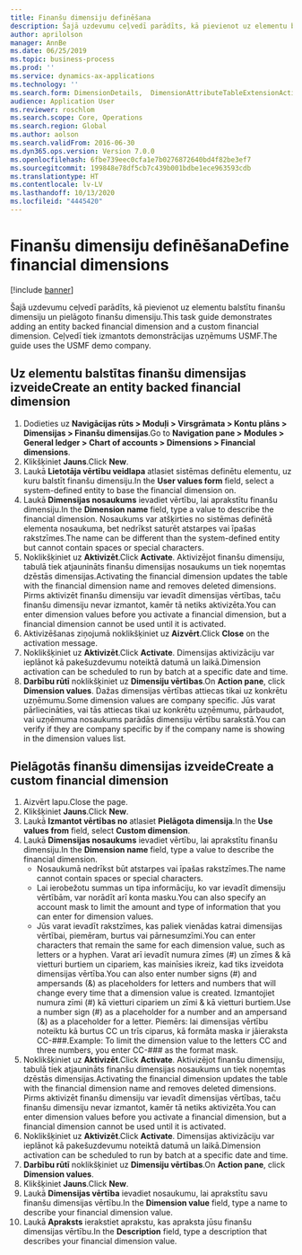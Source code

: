 ```yaml
---
title: Finanšu dimensiju definēšana
description: Šajā uzdevumu ceļvedī parādīts, kā pievienot uz elementu balstītu finanšu dimensiju un pielāgoto finanšu dimensiju.
author: aprilolson
manager: AnnBe
ms.date: 06/25/2019
ms.topic: business-process
ms.prod: ''
ms.service: dynamics-ax-applications
ms.technology: ''
ms.search.form: DimensionDetails,  DimensionAttributeTableExtensionActivate, DimensionValueDetails
audience: Application User
ms.reviewer: roschlom
ms.search.scope: Core, Operations
ms.search.region: Global
ms.author: aolson
ms.search.validFrom: 2016-06-30
ms.dyn365.ops.version: Version 7.0.0
ms.openlocfilehash: 6fbe739eec0cfa1e7b0276872640bd4f82be3ef7
ms.sourcegitcommit: 199848e78df5cb7c439b001bdbe1ece963593cdb
ms.translationtype: HT
ms.contentlocale: lv-LV
ms.lasthandoff: 10/13/2020
ms.locfileid: "4445420"
---
```

# <a name="define-financial-dimensions"></a><span data-ttu-id="2e53d-103">Finanšu dimensiju definēšana</span><span class="sxs-lookup"><span data-stu-id="2e53d-103">Define financial dimensions</span></span>

[!include [banner](../../includes/banner.md)]

<span data-ttu-id="2e53d-104">Šajā uzdevumu ceļvedī parādīts, kā pievienot uz elementu balstītu finanšu dimensiju un pielāgoto finanšu dimensiju.</span><span class="sxs-lookup"><span data-stu-id="2e53d-104">This task guide demonstrates adding an entity backed financial dimension and a custom financial dimension.</span></span>  <span data-ttu-id="2e53d-105">Ceļvedī tiek izmantots demonstrācijas uzņēmums USMF.</span><span class="sxs-lookup"><span data-stu-id="2e53d-105">The guide uses the USMF demo company.</span></span>


## <a name="create-an-entity-backed-financial-dimension"></a><span data-ttu-id="2e53d-106">Uz elementu balstītas finanšu dimensijas izveide</span><span class="sxs-lookup"><span data-stu-id="2e53d-106">Create an entity backed financial dimension</span></span>
1. <span data-ttu-id="2e53d-107">Dodieties uz **Navigācijas rūts > Moduļi > Virsgrāmata > Kontu plāns > Dimensijas > Finanšu dimensijas**.</span><span class="sxs-lookup"><span data-stu-id="2e53d-107">Go to **Navigation pane > Modules > General ledger > Chart of accounts > Dimensions > Financial dimensions**.</span></span>
2. <span data-ttu-id="2e53d-108">Klikšķiniet **Jauns**.</span><span class="sxs-lookup"><span data-stu-id="2e53d-108">Click **New**.</span></span>
3. <span data-ttu-id="2e53d-109">Laukā **Lietotāja vērtību veidlapa** atlasiet sistēmas definētu elementu, uz kuru balstīt finanšu dimensiju.</span><span class="sxs-lookup"><span data-stu-id="2e53d-109">In the **User values form** field, select a system-defined entity to base the financial dimension on.</span></span> 
4. <span data-ttu-id="2e53d-110">Laukā **Dimensijas nosaukums** ievadiet vērtību, lai aprakstītu finanšu dimensiju.</span><span class="sxs-lookup"><span data-stu-id="2e53d-110">In the **Dimension name** field, type a value to describe the financial dimension.</span></span> <span data-ttu-id="2e53d-111">Nosaukums var atšķirties no sistēmas definētā elementa nosaukuma, bet nedrīkst saturēt atstarpes vai īpašas rakstzīmes.</span><span class="sxs-lookup"><span data-stu-id="2e53d-111">The name can be different than the system-defined entity but cannot contain spaces or special characters.</span></span>
5. <span data-ttu-id="2e53d-112">Noklikšķiniet uz **Aktivizēt**.</span><span class="sxs-lookup"><span data-stu-id="2e53d-112">Click **Activate**.</span></span> <span data-ttu-id="2e53d-113">Aktivizējot finanšu dimensiju, tabulā tiek atjaunināts finanšu dimensijas nosaukums un tiek noņemtas dzēstās dimensijas.</span><span class="sxs-lookup"><span data-stu-id="2e53d-113">Activating the financial dimension updates the table with the financial dimension name and removes deleted dimensions.</span></span> <span data-ttu-id="2e53d-114">Pirms aktivizēt finanšu dimensiju var ievadīt dimensijas vērtības, taču finanšu dimensiju nevar izmantot, kamēr tā netiks aktivizēta.</span><span class="sxs-lookup"><span data-stu-id="2e53d-114">You can enter dimension values before you activate a financial dimension, but a financial dimension cannot be used until it is activated.</span></span>  
6. <span data-ttu-id="2e53d-115">Aktivizēšanas ziņojumā noklikšķiniet uz **Aizvērt**.</span><span class="sxs-lookup"><span data-stu-id="2e53d-115">Click **Close** on the activation message.</span></span>
7. <span data-ttu-id="2e53d-116">Noklikšķiniet uz **Aktivizēt**.</span><span class="sxs-lookup"><span data-stu-id="2e53d-116">Click **Activate**.</span></span> <span data-ttu-id="2e53d-117">Dimensijas aktivizāciju var ieplānot kā pakešuzdevumu noteiktā datumā un laikā.</span><span class="sxs-lookup"><span data-stu-id="2e53d-117">Dimension activation can be scheduled to run by batch at a specific date and time.</span></span>  
8. <span data-ttu-id="2e53d-118">**Darbību rūtī** noklikšķiniet uz **Dimensiju vērtības**.</span><span class="sxs-lookup"><span data-stu-id="2e53d-118">On **Action pane**, click **Dimension values**.</span></span> <span data-ttu-id="2e53d-119">Dažas dimensijas vērtības attiecas tikai uz konkrētu uzņēmumu.</span><span class="sxs-lookup"><span data-stu-id="2e53d-119">Some dimension values are company specific.</span></span> <span data-ttu-id="2e53d-120">Jūs varat pārliecināties, vai tās attiecas tikai uz konkrētu uzņēmumu, pārbaudot, vai uzņēmuma nosaukums parādās dimensiju vērtību sarakstā.</span><span class="sxs-lookup"><span data-stu-id="2e53d-120">You can verify if they are company specific by if the company name is showing in the dimension values list.</span></span>  

## <a name="create-a-custom-financial-dimension"></a><span data-ttu-id="2e53d-121">Pielāgotās finanšu dimensijas izveide</span><span class="sxs-lookup"><span data-stu-id="2e53d-121">Create a custom financial dimension</span></span>
1. <span data-ttu-id="2e53d-122">Aizvērt lapu.</span><span class="sxs-lookup"><span data-stu-id="2e53d-122">Close the page.</span></span>
2. <span data-ttu-id="2e53d-123">Klikšķiniet **Jauns**.</span><span class="sxs-lookup"><span data-stu-id="2e53d-123">Click **New**.</span></span>
3. <span data-ttu-id="2e53d-124">Laukā **Izmantot vērtības no** atlasiet **Pielāgota dimensija**.</span><span class="sxs-lookup"><span data-stu-id="2e53d-124">In the **Use values from** field, select **Custom dimension**.</span></span>
4. <span data-ttu-id="2e53d-125">Laukā **Dimensijas nosaukums** ievadiet vērtību, lai aprakstītu finanšu dimensiju.</span><span class="sxs-lookup"><span data-stu-id="2e53d-125">In the **Dimension name** field, type a value to describe the financial dimension.</span></span>
    - <span data-ttu-id="2e53d-126">Nosaukumā nedrīkst būt atstarpes vai īpašas rakstzīmes.</span><span class="sxs-lookup"><span data-stu-id="2e53d-126">The name cannot contain spaces or special characters.</span></span>  
    - <span data-ttu-id="2e53d-127">Lai ierobežotu summas un tipa informāciju, ko var ievadīt dimensiju vērtībām, var norādīt arī konta masku.</span><span class="sxs-lookup"><span data-stu-id="2e53d-127">You can also specify an account mask to limit the amount and type of information that you can enter for dimension values.</span></span>   
    - <span data-ttu-id="2e53d-128">Jūs varat ievadīt rakstzīmes, kas paliek vienādas katrai dimensijas vērtībai, piemēram, burtus vai pārnesumzīmi.</span><span class="sxs-lookup"><span data-stu-id="2e53d-128">You can enter characters that remain the same for each dimension value, such as letters or a hyphen.</span></span> <span data-ttu-id="2e53d-129">Varat arī ievadīt numura zīmes (#) un zīmes & kā vietturi burtiem un cipariem, kas mainīsies ikreiz, kad tiks izveidota dimensijas vērtība.</span><span class="sxs-lookup"><span data-stu-id="2e53d-129">You can also enter number signs (#) and ampersands (&) as placeholders for letters and numbers that will change every time that a dimension value is created.</span></span> <span data-ttu-id="2e53d-130">Izmantojiet numura zīmi (#) kā vietturi cipariem un zīmi & kā vietturi burtiem.</span><span class="sxs-lookup"><span data-stu-id="2e53d-130">Use a number sign (#) as a placeholder for a number and an ampersand (&) as a placeholder for a letter.</span></span>  <span data-ttu-id="2e53d-131">Piemērs: lai dimensijas vērtību noteiktu kā burtus CC un trīs ciparus, kā formāta maska ir jāieraksta CC-###.</span><span class="sxs-lookup"><span data-stu-id="2e53d-131">Example: To limit the dimension value to the letters CC and three numbers, you enter CC-### as the format mask.</span></span>  
5. <span data-ttu-id="2e53d-132">Noklikšķiniet uz **Aktivizēt**.</span><span class="sxs-lookup"><span data-stu-id="2e53d-132">Click **Activate**.</span></span> <span data-ttu-id="2e53d-133">Aktivizējot finanšu dimensiju, tabulā tiek atjaunināts finanšu dimensijas nosaukums un tiek noņemtas dzēstās dimensijas.</span><span class="sxs-lookup"><span data-stu-id="2e53d-133">Activating the financial dimension updates the table with the financial dimension name and removes deleted dimensions.</span></span> <span data-ttu-id="2e53d-134">Pirms aktivizēt finanšu dimensiju var ievadīt dimensijas vērtības, taču finanšu dimensiju nevar izmantot, kamēr tā netiks aktivizēta.</span><span class="sxs-lookup"><span data-stu-id="2e53d-134">You can enter dimension values before you activate a financial dimension, but a financial dimension cannot be used until it is activated.</span></span>     
6. <span data-ttu-id="2e53d-135">Noklikšķiniet uz **Aktivizēt**.</span><span class="sxs-lookup"><span data-stu-id="2e53d-135">Click **Activate**.</span></span> <span data-ttu-id="2e53d-136">Dimensijas aktivizāciju var ieplānot kā pakešuzdevumu noteiktā datumā un laikā.</span><span class="sxs-lookup"><span data-stu-id="2e53d-136">Dimension activation can be scheduled to run by batch at a specific date and time.</span></span>      
7. <span data-ttu-id="2e53d-137">**Darbību rūtī** noklikšķiniet uz **Dimensiju vērtības**.</span><span class="sxs-lookup"><span data-stu-id="2e53d-137">On **Action pane**, click **Dimension values**.</span></span>
8. <span data-ttu-id="2e53d-138">Klikšķiniet **Jauns**.</span><span class="sxs-lookup"><span data-stu-id="2e53d-138">Click **New**.</span></span>
9. <span data-ttu-id="2e53d-139">Laukā **Dimensijas vērtība** ievadiet nosaukumu, lai aprakstītu savu finanšu dimensijas vērtību.</span><span class="sxs-lookup"><span data-stu-id="2e53d-139">In the **Dimension value** field, type a name to describe your financial dimension value.</span></span>
10. <span data-ttu-id="2e53d-140">Laukā **Apraksts** ierakstiet aprakstu, kas apraksta jūsu finanšu dimensijas vērtību.</span><span class="sxs-lookup"><span data-stu-id="2e53d-140">In the **Description** field, type a description that describes your financial dimension value.</span></span>

